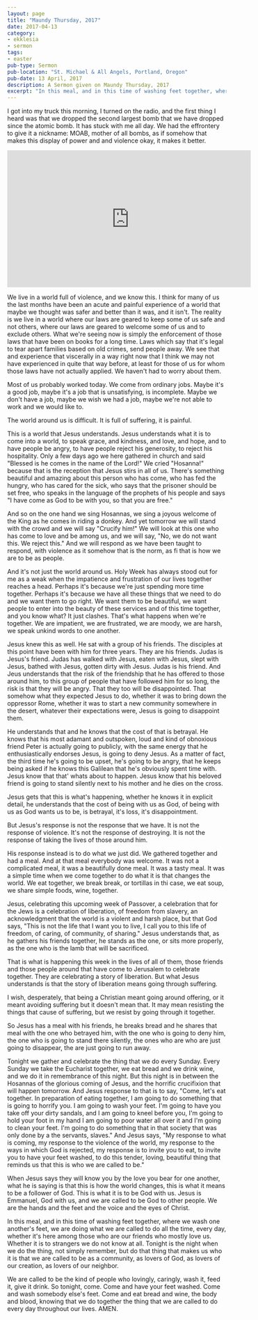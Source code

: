 ```yaml
---
layout: page
title: "Maundy Thursday, 2017"
date: 2017-04-13
category:
- ekklesia
- sermon
tags:
- easter
pub-type: Sermon
pub-location: "St. Michael & All Angels, Portland, Oregon"
pub-date: 13 April, 2017
description: A Sermon given on Maundy Thursday, 2017
excerpt: "In this meal, and in this time of washing feet together, where we wash one another's feet, we are doing what we are called to do all the time, every day,  whether it's here among those who are our friends who mostly love us. Whether it is to strangers we do not know at all. Tonight is the night when we do the thing, not simply remember, but do that thing that makes us who it is that we are called to be as a community, as lovers of God, as lovers of our creation, as lovers of our neighbor."
---
```

I got into my truck this morning, I turned on the radio, and the first thing I heard was that we dropped the second largest bomb that we have dropped since the atomic bomb. It has stuck with me all day. We had the effrontery to give it a nickname: MOAB, mother of all bombs, as if somehow that makes this display of power and and violence okay, it makes it better.

<div class="flex-video">
  <iframe width="560" height="315" src="https://www.youtube.com/embed/Vys_SfBle30" frameborder="0" allowfullscreen></iframe>
</div>

We live in a world full of violence, and we know this. I think for many of us the last months have been an acute and painful experience of a world that maybe we thought was safer and better than it was, and it isn't. The reality is we live in a world where our laws are geared to keep some of us safe and not others, where our laws are geared to welcome some of us and to exclude others. What we're seeing now is simply the enforcement of those laws that have been on books for a long time. Laws which say that it's legal to tear apart families based on old crimes, send people away. We see that and experience that viscerally in a way right now that I think we may not have experienced in quite that way before, at least for those of us for whom those laws have not actually applied. We haven't had to worry about them.

Most of us probably worked today. We come from ordinary jobs. Maybe it's a good job, maybe it's a job that is unsatisfying, is incomplete. Maybe we don't have a job, maybe we wish we had a job, maybe we're not able to work and we would like to.

The world around us is difficult. It is full of suffering, it is painful.

This is a world that Jesus understands. Jesus understands what it is to come into a world, to speak grace, and kindness, and love, and hope, and to have people be angry, to have people reject his generosity, to reject his hospitality. Only a few days ago we here gathered in church and said "Blessed is he comes in the name of the Lord!" We cried "Hosanna!" because that is the reception that Jesus stirs in all of us. There's something beautiful and amazing about this person who has come, who has fed the hungry, who has cared for the sick, who says that the prisoner should be set free, who speaks in the language of the prophets of his people and says "I have come as God to be with you, so that you are free."

And so on the one hand we sing Hosannas, we sing a joyous welcome of the King as he comes in riding a donkey. And yet tomorrow we will stand with the crowd and we will say "Crucify him!" We will look at this one who has come to love and be among us, and we will say, "No, we do not want this. We reject this." And we will respond as we have been taught to respond, with violence as it somehow that is the norm, as fi that is how we are to be as people.

And it's not just the world around us. Holy Week has always stood out for me as a weak when the impatience and frustration of our lives together reaches a head. Perhaps it's because we're just spending more time together. Perhaps it's because we have all these things that we need to do and we want them to go right. We want them to be beautiful, we want people to enter into the beauty of these services and of this time together, and you know what? It just clashes. That's what happens when we're together. We are impatient, we are frustrated, we are moody, we are harsh, we speak unkind words to one another.

Jesus knew this as well. He sat with a group of his friends. The disciples at this point have been with him for three years. They are his friends. Judas is Jesus's friend. Judas has walked with Jesus, eaten with Jesus, slept with Jesus, bathed with Jesus, gotten dirty with Jesus. Judas is his friend. And Jeus understands that the risk of the friendship that he has offered to those around him, to this group of people that have followed him for so long, the risk is that they will be angry. That they too will be disappointed. That somehow what they expected Jesus to do, whether it was to bring down the oppressor Rome, whether it was to start a new community somewhere in the desert, whatever their expectations were, Jesus is going to disappoint them.

He understands that and he knows that the cost of that is betrayal. He knows that his most adamant and outspoken, loud and kind of obnoxious friend Peter is actually going to publicly, with the same energy that he enthusiastically endorses Jesus, is going to deny Jesus. As a matter of fact, the third time he's going to be upset, he's going to be angry, that he keeps being asked if he knows this Galilean that he's obviously spent time with. Jesus know that that' whats about to happen. Jesus know that his beloved friend is going to stand silently next to his mother and he dies on the cross.

Jesus gets that this is what's happening, whether he knows it in explicit detail, he understands that the cost of being with us as God, of being with us as God wants us to be, is betrayal,  it's loss, it's disappointment.

But Jesus's response is not the response that we have. It is not the response of violence. It's not the response of destroying. It is not the response of taking the lives of those around him.

His response instead is to do what we just did. We gathered together and had a meal. And at that meal everybody was welcome. It was not a complicated meal, it was a beautifully done meal. It was a tasty meal. It was a simple time when we come together to do what it is that changes the world. We eat together, we break break, or tortillas in thi case, we eat soup, we share simple foods, wine,
together.

Jesus, celebrating this upcoming week of Passover, a celebration that for the Jews is a celebration of liberation, of freedom from slavery, an acknowledgment that the world is a violent and harsh place, but that God says, "This is not the life that I want you to live, I call you to this life of freedom, of caring, of community, of sharing." Jesus understands that, as he gathers his friends together, he stands as the one, or sits more properly, as the one who is the lamb that will be sacrificed.

That is what is happening this week in the lives of all of them, those friends and those people around that have come to Jerusalem to celebrate together. They are celebrating a story of liberation. But what Jesus understands is that the story of liberation means going through suffering.

I wish, desperately, that being a Christian meant going around offering, or it meant avoiding suffering but it doesn't mean that. It may mean resisting the things that cause of suffering, but we resist by going through it together.

So Jesus has a meal with his friends, he breaks bread and he shares that meal with the one who betrayed him, with the one who is going to deny him, the one who is going to stand there silently, the ones who are who are just going to disappear, the are just going to run away.

Tonight we gather and celebrate the thing that we do every Sunday. Every Sunday we take the Eucharist together, we eat bread and we drink wine, and we do it in remembrance of this night. But this night is in between the Hosannas of the glorious coming of Jesus, and the horrific crucifixion that will happen tomorrow. And Jesus response to that is to say, "Come, let's eat together. In preparation of eating together, I am going to do something that is going to horrify you. I am going to wash your feet. I'm going to have you take off your dirty sandals, and I am going to kneel before you, I'm going to hold your foot in my hand I am going to poor water all over it and I'm going to clean your feet. I'm going to do something that in that society that was only done by a the servants, slaves." And Jesus says, "My response to what is coming, my response to the violence of the world, my response to the ways in which God is rejected, my response is to invite you to eat, to invite you to have your feet washed, to do this tender, loving, beautiful thing that reminds us that this is who we are called to be."

When Jesus says they will know you by the love you bear for one another, what he is saying is that this is how the world changes, this is what it means to be a follower of God. This is what it is to be God with us. Jesus is Emmanuel, God with us, and we are called to be God to other people. We are the hands and the feet and the voice and the eyes of Christ.

In this meal, and in this time of washing feet together, where we wash one another's feet, we are doing what we are called to do all the time, every day,  whether it's here among those who are our friends who mostly love us. Whether it is to strangers we do not know at all. Tonight is the night when we do the thing, not simply remember, but do that thing that makes us who it is that we are called to be as a community, as lovers of God, as lovers of our creation, as lovers of our neighbor.

We are called to be the kind of people who lovingly, caringly, wash it, feed it, give it drink. So tonight, come. Come and have your feet washed. Come and wash somebody else's feet. Come and eat bread and wine, the body and blood, knowing that we do together the thing that we are called to do every day throughout our lives. AMEN.
